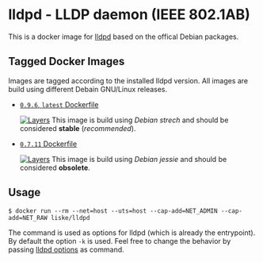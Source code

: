 # lldpd - LLDP daemon (IEEE 802.1AB) 

This is a docker image for [lldpd](https://vincentbernat.github.io/lldpd/) based on the offical Debian packages.


## Tagged Docker Images

Images are tagged according to the installed lldpd version. All images are build using different Debain GNU/Linux releases.

* [`0.9.6`, `latest` Dockerfile](https://github.com/liske/lldpd-docker/blob/master/lldpd-0.9.6-debian/Dockerfile)

  [![Layers](https://images.microbadger.com/badges/image/liske/lldpd:0.9.6.svg)](https://images.microbadger.com/badges/image/liske/lldpd:0.9.6)
  This image is build using *Debian strech* and should be considered **stable** (*recommended*).


* [`0.7.11` Dockerfile](https://github.com/liske/lldpd-docker/blob/master/lldpd-0.7.11-debian/Dockerfile)

  [![Layers](https://images.microbadger.com/badges/image/liske/lldpd:0.7.11.svg)](https://images.microbadger.com/badges/image/liske/lldpd:0.7.11)
  This image is build using *Debian jessie* and should be considered **obsolete**.


## Usage

```
$ docker run --rm --net=host --uts=host --cap-add=NET_ADMIN --cap-add=NET_RAW liske/lldpd
```

The command is used as options for lldpd (which is already the entrypoint). By default the option `-k` is used.
Feel free to change the behavior by passing [lldpd options](https://vincentbernat.github.io/lldpd/usage.html#lldpd8)
as command.